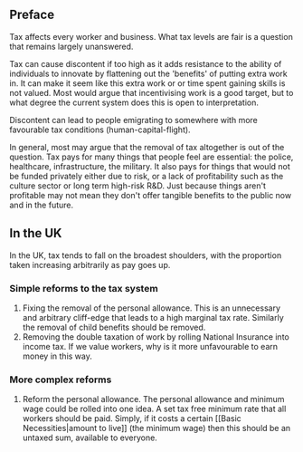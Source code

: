 ## Preface
Tax affects every worker and business. What tax levels are fair is a question that remains largely unanswered.

Tax can cause discontent if too high as it adds resistance to the ability of individuals to innovate by flattening out the 'benefits' of putting extra work in. It can make it seem like this extra work or or time spent gaining skills is not valued. Most would argue that incentivising work is a good target, but to what degree the current system does this is open to interpretation.

Discontent can lead to people emigrating to somewhere with more favourable tax conditions (human-capital-flight).

In general, most may argue that the removal of tax altogether is out of the question. Tax pays for many things that people feel are essential: the police, healthcare, infrastructure, the military. It also pays for things that would not be funded privately either due to risk, or a lack of profitability such as the culture sector or long term high-risk R&D. Just because things aren't profitable may not mean they don't offer tangible benefits to the public now and in the future.
## In the UK
In the UK, tax tends to fall on the broadest shoulders, with the proportion taken increasing arbitrarily as pay goes up. 
### Simple reforms to the tax system
1. Fixing the removal of the personal allowance. This is an unnecessary and arbitrary cliff-edge that leads to a high marginal tax rate. Similarly the removal of child benefits should be removed.
2. Removing the double taxation of work by rolling National Insurance into income tax. If we value workers, why is it more unfavourable to earn money in this way.
### More complex reforms
1. Reform the personal allowance. The personal allowance and minimum wage could be rolled into one idea. A set tax free minimum rate that all workers should be paid. Simply, if it costs a certain [[Basic Necessities|amount to live]] (the minimum wage) then this should be an untaxed sum, available to everyone.


